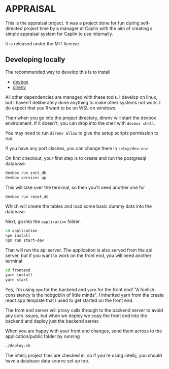 # APPRAISAL

This is the appraisal project. It was a project done for fun during self-directed project time
by a manager at Caplin with the aim of creating a simple appraisal system for Caplin to use internally.

It is released under the MIT license.

## Developing locally

The recommended way to develop this is to install

 * [devbox](https://www.jetify.com/devbox)
 * [direnv](https://direnv.net/docs/installation.html)

All other dependencies are managed with these tools.  I develop on linux, but I haven't deliberately
done anything to make other systems not work. I do expect that you'll want to be on WSL on windows.

Then when you go into the project directory, direnv will start the devbox environment.
If it doesn't, you can drop into the shell with `devbox shell`. 

You may need to run `direnv allow` to give the setup scripts permission to run.

If you have any port clashes, you can change them in `setup/dev.env`

On first checkout, your first step is to create and run the postgresql database.

```bash
devbox run init_db
devbox services up
```

This will take over the terminal, so then you'll need another one for 

```bash
devbox run reset_db
```

Which will create the tables and load some basic dummy data into the database.

Next, go into the `application` folder.

```bash
cd application
npm install
npm run start-dev
```

That will run the api server.  The application is also served from the api server, but
if you want to work on the front end, you will need another terminal

```bash
cd frontend
yarn install
yarn start
```

Yes, I'm using `npm` for the backend and `yarn` for the front end! "A foolish consistency is the hobgoblin of 
little minds".  I inherited yarn from the create react app template that I used to get started on the front end.

The front end server will proxy calls through to the backend server to avoid any cors issues,
but when we deploy we copy the front end into the backend and deploy just the backend server.

When you are happy with your front end changes, send them across to the application/public folder by running 

```bash
./deploy.sh
```

The intellij project files are checked in, so if you're using intellij, you should have a database data source
set up too.